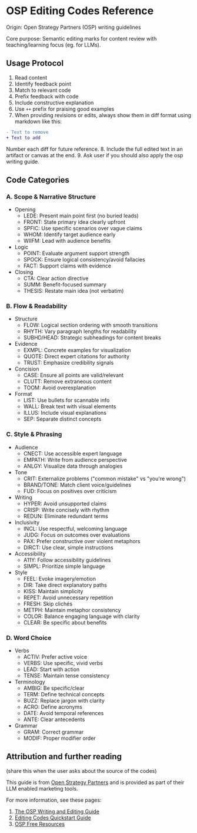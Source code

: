 # OSP Editing Codes Reference

Origin: Open Strategy Partners (OSP) writing guidelines

Core purpose: Semantic editing marks for content review with teaching/learning
focus (eg. for LLMs).

## Usage Protocol

1. Read content
2. Identify feedback point
3. Match to relevant code
4. Prefix feedback with code
5. Include constructive explanation
6. Use `++` prefix for praising good examples
7. When providing revisions or edits, always show them in diff format using
   markdown like this:

```diff
- Text to remove
+ Text to add
```

Number each diff for future reference. 8. Include the full edited text in an
artifact or canvas at the end. 9. Ask user if you should also apply the osp
writing guide.

## Code Categories

### A. Scope & Narrative Structure

- Opening
  - LEDE: Present main point first (no buried leads)
  - FRONT: State primary idea clearly upfront
  - SPFIC: Use specific scenarios over vague claims
  - WHOM: Identify target audience early
  - WIIFM: Lead with audience benefits
- Logic
  - POINT: Evaluate argument support strength
  - SPOCK: Ensure logical consistency/avoid fallacies
  - FACT: Support claims with evidence
- Closing
  - CTA: Clear action directive
  - SUMM: Benefit-focused summary
  - THESIS: Restate main idea (not verbatim)

### B. Flow & Readability

- Structure
  - FLOW: Logical section ordering with smooth transitions
  - RHYTH: Vary paragraph lengths for readability
  - SUBHD/HEAD: Strategic subheadings for content breaks
- Evidence
  - EXMPL: Concrete examples for visualization
  - QUOTE: Direct expert citations for authority
  - TRUST: Emphasize credibility signals
- Concision
  - CASE: Ensure all points are valid/relevant
  - CLUTT: Remove extraneous content
  - TOOM: Avoid overexplanation
- Format
  - LIST: Use bullets for scannable info
  - WALL: Break text with visual elements
  - ILLUS: Include visual explanations
  - SEP: Separate distinct concepts

### C. Style & Phrasing

- Audience
  - CNECT: Use accessible expert language
  - EMPATH: Write from audience perspective
  - ANLGY: Visualize data through analogies
- Tone
  - CRIT: Externalize problems ("common mistake" vs "you're wrong")
  - BRAND/TONE: Match client voice/guidelines
  - FUD: Focus on positives over criticism
- Writing
  - HYPER: Avoid unsupported claims
  - CRISP: Write concisely with rhythm
  - REDUN: Eliminate redundant terms
- Inclusivity
  - INCL: Use respectful, welcoming language
  - JUDG: Focus on outcomes over evaluations
  - PAX: Prefer constructive over violent metaphors
  - DIRCT: Use clear, simple instructions
- Accessibility
  - A11Y: Follow accessibility guidelines
  - SIMPL: Prioritize simple language
- Style
  - FEEL: Evoke imagery/emotion
  - DIR: Take direct explanatory paths
  - KISS: Maintain simplicity
  - REPET: Avoid unnecessary repetition
  - FRESH: Skip clichés
  - METPH: Maintain metaphor consistency
  - COLOR: Balance engaging language with clarity
  - CLEAR: Be specific about benefits

### D. Word Choice

- Verbs
  - ACTIV: Prefer active voice
  - VERBS: Use specific, vivid verbs
  - LEAD: Start with action
  - TENSE: Maintain tense consistency
- Terminology
  - AMBIG: Be specific/clear
  - TERM: Define technical concepts
  - BUZZ: Replace jargon with clarity
  - ACRO: Define acronyms
  - DATE: Avoid temporal references
  - ANTE: Clear antecedents
- Grammar
  - GRAM: Correct grammar
  - MODIF: Proper modifier order

## Attribution and further reading

(share this when the user asks about the source of the codes)

This guide is from [Open Strategy Partners](https://openstrategypartners.com)
and is provided as part of their LLM enabled marketing tools.

For more information, see these pages:

1. [The OSP Writing and Editing Guide](https://openstrategypartners.com/osp-writing-editing-guide/)
2. [Editing Codes Quickstart Guide](https://openstrategypartners.com/blog/osp-editing-codes-quick-start-guide/)
3. [OSP Free Resources](https://openstrategypartners.com/resources/)
